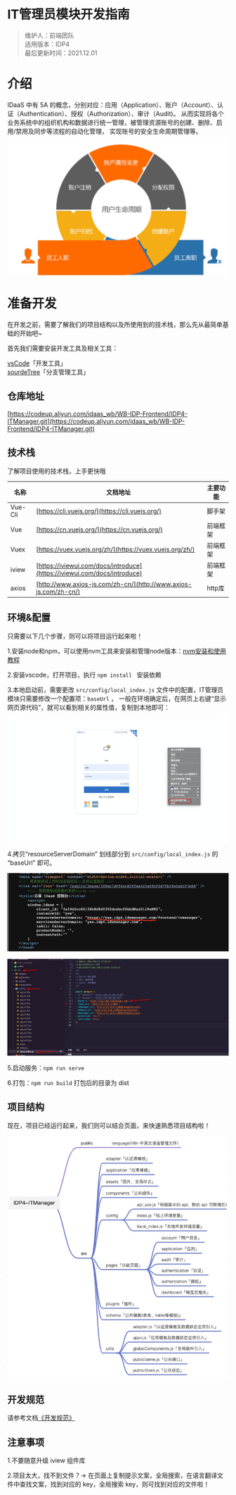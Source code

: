 # IT管理员模块开发指南

> 维护人：前端团队   
> 适用版本：IDP4   
> 最后更新时间：2021.12.01

# 介绍
IDaaS 中有 5A 的概念，分别对应：应用（Application）、账户（Account）、认证（Authentication）、授权（Authorization）、审计（Audit)。
从而实现将各个业务系统中的组织机构和数据进行统一管理，被管理资源账号的创建、删除、启用/禁用及同步等流程的自动化管理，
实现账号的安全生命周期管理等。

![image.png](resources/itmanager-guide-1.png)

# 准备开发
在开发之前，需要了解我们的项目结构以及所使用到的技术栈，那么先从最简单基础的开始吧~

首先我们需要安装开发工具及相关工具：

[vsCode]()「开发工具」   
[sourdeTree](https://www.sourcetreeapp.com/)「分支管理工具」

## 仓库地址
[https://codeup.aliyun.com/idaas_wb/WB-IDP-Frontend/IDP4-ITManager.git](https://codeup.aliyun.com/idaas_wb/WB-IDP-Frontend/IDP4-ITManager.git)

## 技术栈
了解项目使用的技术栈，上手更快哦

| 名称 | 文档地址 | 主要功能 |
| --- | --- | --- |
| Vue-Cli | [https://cli.vuejs.org/](https://cli.vuejs.org/) | 脚手架 |
| Vue | [https://cn.vuejs.org/](https://cn.vuejs.org/) | 前端框架 |
| Vuex | [https://vuex.vuejs.org/zh/](https://vuex.vuejs.org/zh/) | 前端框架 |
| iview | [https://iviewui.com/docs/introduce](https://iviewui.com/docs/introduce) | 前端框架 |
| axios | [http://www.axios-js.com/zh-cn/](http://www.axios-js.com/zh-cn/) | http库 |

## 环境&配置
只需要以下几个步骤，则可以将项目运行起来啦！


1.安装node和npm，可以使用nvm工具来安装和管理node版本：[nvm安装和使用教程](https://blog.csdn.net/qq_41866776/article/details/102664679)

2.安装vscode，打开项目，执行 `npm install ` 安装依赖

3.本地启动前，需要更改 `src/config/local_index.js` 文件中的配置，IT管理员模块只需要修改一个配置项：`baseUrl`  ，
一般在环境确定后，在网页上右键“显示网页源代码”，就可以看到相关的属性值，复制到本地即可：

![image.png](resources/itmanager-guide-2.png)

4.拷贝“resourceServerDomain” 划线部分到 `src/config/local_index.js` 的 “baseUrl” 即可。

![image.png](resources/itmanager-guide-3.png)

![image.png](resources/itmanager-guide-4.png)

5.启动服务：`npm run serve`

6.打包：`npm run build`   打包后的目录为 dist

## 项目结构
现在，项目已经运行起来，我们则可以结合页面，来快速熟悉项目结构啦！

![](resources/itmanager-guide-5.jpg)

## 开发规范

请参考文档[《开发规范》](resources/阿里巴巴IDaaS前端开发规范.pdf)




## 注意事项

1.不要随意升级 iview 组件库

2.项目太大，找不到文件？-> 在页面上复制提示文案，全局搜索，在语言翻译文件中查找文案，找到对应的 key，全局搜索 key，则可找到对应的文件啦！


